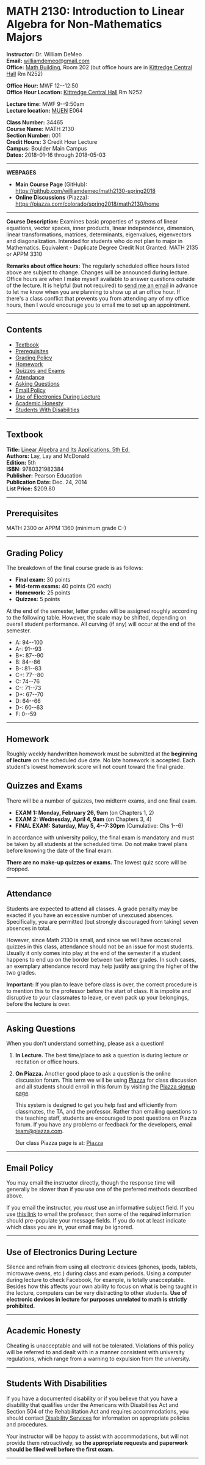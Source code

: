 MATH 2130: Introduction to Linear Algebra for Non-Mathematics Majors
====================================================================

**Instructor:**  Dr. William DeMeo    
**Email:** [williamdemeo@gmail.com](mailto:williamdemeo@gmail.com)   
**Office:** [Math Building](https://www.google.com/maps/place/Mathematics+Building,+Boulder,+CO+80305/@40.0077558,-105.2651941,18z/data=!3m1!4b1!4m5!3m4!1s0x876bedcb63fc434b:0x103526dd5cc47ed7!8m2!3d40.0077558!4d-105.2645434), Room 202 (but office hours are in [Kittredge Central Hall](https://www.google.com/maps/place/Kittredge+Central+Hall,+Boulder,+CO+80305/@40.0032454,-105.265602,17z/) Rm N252)

**Office Hour:** MWF 12--12:50    
**Office Hour Location:** [Kittredge Central Hall](https://www.google.com/maps/place/Kittredge+Central+Hall,+Boulder,+CO+80305/@40.0032454,-105.265602,17z/) Rm N252  

**Lecture time:** MWF 9--9:50am   
**Lecture location:** [MUEN](https://www.colorado.edu/map/?id=336&mrkIid=193937) E064

**Class Number:** 34465  
**Course Name:** MATH 2130  
**Section Number:** 001  
**Credit Hours:** 3 Credit Hour Lecture  
**Campus:** Boulder Main Campus  
**Dates:** 2018-01-16 through 2018-05-03  

-------------------------------------------------------
**WEBPAGES**
- **Main Course Page** (GitHub):  
  https://github.com/williamdemeo/math2130-spring2018  
- **Online Discussions** (Piazza):   
  https://piazza.com/colorado/spring2018/math2130/home

-------------------------------------------

**Course Description:**  Examines basic properties of systems of linear
equations, vector spaces, inner products, linear independence, dimension,
linear transformations, matrices, determinants, eigenvalues, eigenvectors
and diagonalization. Intended for students who do not plan to major in
Mathematics. Equivalent - Duplicate Degree Credit Not Granted: MATH 2135 or
APPM 3310

**Remarks about office hours:**
The regularly scheduled office hours listed above are subject to change.
Changes will be announced during lecture. Office hours are when I make myself available to answer questions outside of the lecture.  It is helpful (but not required) to [send me an email](mailto:williamdemeo@gmail.com)
in advance to let me know when you are planning to show up at an office hour.  If there's a class conflict that prevents you from attending any of my office hours, then I would encourage you to email me to set up an appointment.  

----------------------------------------------------------------------------

<!-- START doctoc generated TOC please keep comment here to allow auto update -->
<!-- DON'T EDIT THIS SECTION, INSTEAD RE-RUN doctoc TO UPDATE -->
## Contents
- [Textbook](#textbook)
- [Prerequisites](#prerequisites)
- [Grading Policy](#grading-policy)
- [Homework](#homework)
- [Quizzes and Exams](#quizzes-and-exams)
- [Attendance](#attendance)
- [Asking Questions](#asking-questions)
- [Email Policy](#email-policy)
- [Use of Electronics During Lecture](#use-of-electronics-during-lecture)
- [Academic Honesty](#academic-honesty)
- [Students With Disabilities](#students-with-disabilities)

<!-- END doctoc generated TOC please keep comment here to allow auto update -->

----------------------------------------------------------------------------------

Textbook
--------
**Title:** [Linear Algebra and Its Applications, 5th Ed.](https://www.barnesandnoble.com/w/linear-algebra-and-its-applications-david-c-lay/1123850070?ean=9780321982384)  
**Authors:** Lay, Lay and McDonald  
**Edition:** 5th   
**ISBN:** 9780321982384    
**Publisher:** Pearson Education  
**Publication Date:** Dec. 24, 2014  
**List Price:** $209.80  

-----------------------------------------------------------

Prerequisites
-------------
MATH 2300 or APPM 1360 (minimum grade C-)

--------------------------------------------------------

Grading Policy
--------------
The breakdown of the final course grade is as follows:  

+ **Final exam:** 30 points    
+ **Mid-term exams:** 40 points (20 each)    
+ **Homework:** 25 points  
+ **Quizzes:** 5 points

At the end of the semester, letter grades will be assigned roughly according to
the following table. However, the scale may be shifted, depending on overall
student performance.  All curving (if any) will occur at the end of the semester.  

+ A: 94--100  
+ A-: 91--93  
+ B+: 87--90   
+ B: 84--86   
+ B-: 81--83   
+ C+: 77--80  
+ C: 74--76   
+ C-: 71--73   
+ D+: 67--70   
+ D: 64--66   
+ D-: 60--63   
+ F:  0--59    

----------------------------------------------------------

Homework
--------
Roughly weekly handwritten homework must be submitted at the
**beginning of lecture** on the scheduled due date.
No late homework is accepted. Each student's lowest homework score will
not count toward the final grade.

Quizzes and Exams
-----------------
There will be a number of quizzes, two midterm exams, and one final exam.

+ **EXAM 1: Monday, February 26, 9am** (on Chapters 1, 2)  
+ **EXAM 2: Wednesday, April 4, 9am** (on Chapters 3, 4)  
+ **FINAL EXAM: Saturday, May 5, 4--7:30pm** (Cumulative: Chs 1--6)

In accordance with university policy, the final exam is mandatory and must be
taken by all students at the scheduled time. Do not make travel plans before
knowing the date of the final exam.

**There are no make-up quizzes or exams.** The lowest quiz score will be dropped.

----------------------------------------------------------

Attendance
----------
Students are expected to attend all classes.
A grade penalty may be exacted if you have an excessive number of unexcused absences.
Specifically, you are permitted (but strongly discouraged from taking) seven
absences in total.

However, since Math 2130 is small, and since we will have occasional quizzes in this class,
attendance should not be an issue for most students.
Usually it only comes into play at the end of the semester if a student happens
to end up on the border between two letter grades.  In such cases, an exemplary
attendance record may help justify assigning the higher of the two grades.

**Important:** If you plan to leave before class is over, the correct procedure
is to mention this to the professor before the start of class. It is impolite
and disruptive to your classmates to leave, or even pack up your belongings,
before the lecture is over.

--------------------------------------------------

Asking Questions
----------------

When you don't understand something, please ask a question!

1. **In Lecture.** The best time/place to ask a question is during lecture or recitation or office hours.

2. **On Piazza.** Another good place to ask a question is the online discussion
   forum.
   This term we will be using [Piazza][] for class discussion and all students
   should enroll in this forum by visiting the [Piazza signup page][].

   This system is designed to get you help fast and efficiently from
   classmates, the TA, and the professor. Rather than emailing questions to the
   teaching staff, students are encouraged to post questions on Piazza forum.
   If you have any problems or feedback for the developers, email
   [team@piazza.com](mailto:team@piazza.com).

   Our class Piazza page is at: [Piazza][]

-----------------------------------------------------

Email Policy
------------
You may email the instructor directly, though the response
time will generally be slower than if you use one of the preferred methods
described above.

If you email the instructor, you *must* use an informative subject field.
If you use <a href="mailto:williamdemeo@gmail.com?subject=MATH 2130:
(fill in subject here)&amp;body=Dear Dr. DeMeo, (your message) Sincerely, (your full name)">this link</a>  to email the professor, then some of the required information should pre-populate your message fields.  If you do not at least indicate which class you are in, your email may be ignored.

----------------------------------------

Use of Electronics During Lecture
---------------------------------
Silence and refrain from using all electronic devices (phones, ipods,
tablets, microwave ovens, etc.) during class and exam periods.
Using a computer during lecture to check Facebook, for example, is totally
unacceptable. Besides how this affects your own ability to focus on what is
being taught in the lecture, computers can be very distracting to other
students. **Use of electronic devices in lecture for purposes unrelated
to math is strictly prohibited.**

----------------------------------------------

Academic Honesty
----------------
Cheating is unacceptable and will not be tolerated. Violations of this policy
will be referred to and dealt with in a manner consistent with university regulations, which range from a warning to expulsion from the university.


----------------------------------------------------------

Students With Disabilities
--------------------------
If you have a documented disability
or if you believe that you have a disability that qualifies under the
Americans with Disabilities Act and Section 504 of the Rehabilitation
Act and requires accommodations, you should contact [Disability Services](http://www.colorado.edu/disabilityservices/)
for information on appropriate policies and procedures.

Your instructor will be happy to assist with accommodations, but will not
provide them retroactively, **so the appropriate requests and paperwork
should be filed well before the first exam.**

------------------------------------------------------------

[Piazza signup page]: https://piazza.com/colorado/spring2018/math2130
[Piazza]: https://piazza.com/colorado/spring2018/math2130/home
